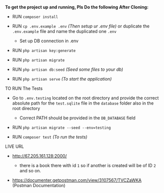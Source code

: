 **To get the project up and running, Pls Do the following After Cloning:**

- RUN `composer install`

- RUN `cp .env.example .env` _(Then setup ur .env file)_ 
or duplicate the `.env.example` file and name the duplicated one `.env`

    - Set up DB connection in .env

- RUN `php artisan key:generate`

- RUN `php artisan migrate`

- RUN `php artisan db:seed` _(Seed some files to your db)_

- RUN `php artisan serve` _(To start the application)_

TO RUN The Tests

- Go to `.env.testing` located on the root directory and provide the correct absolute path for the 
`test.sqlite` file in the `database` folder also in the root directory
    - Correct PATH should be provided in the `DB_DATABASE` field

- RUN `php artisan migrate --seed --env=testing`

- RUN `composer test` _(To run the tests)_


LIVE URL 

- http://67.205.161.128:2000/

    - there is a book there with id `1` so if 
    another is created will be of ID `2` and so on.
    
-  https://documenter.getpostman.com/view/3107567/TVCZaWKA (Postman Documentation)
